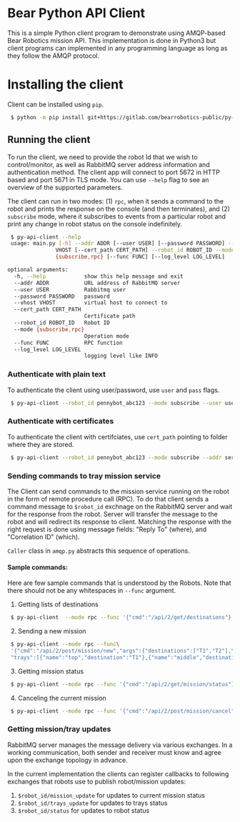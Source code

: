 # Bear Python API Client
This is a simple Python client program to demonstrate using AMQP-based Bear Robotics mission API. This implementation is done in Python3 but client programs can implemented in any programming language as long as they follow the AMQP protocol.

# Installing the client
Client can be installed using `pip`.

```sh
 $ python -m pip install git+https://gitlab.com/bearrobotics-public/py-api-client.git
```


## Running the client
To run the client, we need to provide the robot Id that we wish to control/monitor, as well as RabbitMQ server address information and authentication method. The client app will connect to port 5672 in HTTP based and port 5671 in TLS mode. You can use `--help` flag to see an overview of the supported parameters.

The client can run in two modes: (1) `rpc`, when it sends a command to the robot and prints the response on the console (and then terminates), and (2) `subscribe` mode, where it subscribes to events from a particular robot and print any change in robot status on the console indefinitely.

```sh
 $ py-api-client --help
 usage: main.py [-h] --addr ADDR [--user USER] [--password PASSWORD] --vhost
               VHOST [--cert_path CERT_PATH] --robot_id ROBOT_ID --mode
               {subscribe,rpc} [--func FUNC] [--log_level LOG_LEVEL]

optional arguments:
  -h, --help            show this help message and exit
  --addr ADDR           URL address of RabbitMQ server
  --user USER           Rabbitmq user
  --password PASSWORD   password
  --vhost VHOST         virtual host to connect to
  --cert_path CERT_PATH
                        Certificate path
  --robot_id ROBOT_ID   Robot ID
  --mode {subscribe,rpc}
                        Operation mode
  --func FUNC           RPC function
  --log_level LOG_LEVEL
                        logging level like INFO
```

### Authenticate with plain text
To authenticate the client using user/password, use `user` and `pass` flags.
```sh
 $ py-api-client --robot_id pennybot_abc123 --mode subscribe --user user --pass pass --addr serverURL --vhost vhost
```
### Authenticate with certificates
To authenticate the client with certifciates, use `cert_path` pointing to folder where they are stored.
```sh
 $ py-api-client --robot_id pennybot_abc123 --mode subscribe --addr serverURL --cert_path path --vhost vhost
```

### Sending commands to tray mission service
The Client can send commands to the mission service running on the robot in the form of remote procedure call (RPC). To do that client sends a command message to `$robot_id` exchnage on the RabbitMQ server and wait for the response from the robot. Server will transfer the message to the robot and will redirect its response to client. Matching the response with the right request is done using message fields: "Reply To" (where), and "Correlation ID" (which).

`Caller` class in `amqp.py` abstracts this sequence of operations.

#### Sample commands:
Here are few sample commands that is understood by the Robots. Note that there should not be any whitespaces in `--func` argument.

1. Getting lists of destinations
```sh
 $ py-api-client  --mode rpc --func '{"cmd":"/api/2/get/destinations"}' $OTHER_ARGS
```
2. Sending a new mission
```sh
 $ py-api-client --mode rpc --func\
 '{"cmd":"/api/2/post/mission/new","args":{"destinations":["T1","T2"],\
 "trays":[{"name":"top","destination":"T1"},{"name":"middle","destination":"T2"}],"mode":"Serving"}}' $OTHER_ARGS
```
3. Getting mission status
```sh
 $ py-api-client --mode rpc --func '{"cmd":"/api/2/get/mission/status"}' $OTHER_ARGS
```
4. Canceling the current mission
```sh
 $ py-api-client --mode rpc --func '{"cmd":"/api/2/post/mission/cancel"}' $OTHER_ARGS
```


### Getting mission/tray updates
RabbitMQ server manages the message delivery via various exchanges. In a working communication, both sender and receiver must know and agree upon the exchange topology in advance.

In the current implementation the clients can register callbacks to following exchanges that robots use to publish robot/mission updates:

1. `$robot_id/mission_update` for updates to current mission status
2. `$robot_id/trays_update` for updates to trays status
2. `$robot_id/status` for updates to robot status
